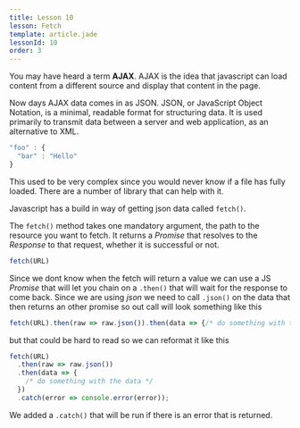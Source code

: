 ```yaml
---
title: Lesson 10
lesson: Fetch
template: article.jade
lessonId: 10
order: 3
---
```


You may have heard a term **AJAX**.  AJAX is the idea that javascript can load content from a different source and display that content in the page.

Now days AJAX data comes in as JSON.  JSON, or JavaScript Object Notation, is a minimal, readable format for structuring data. It is used primarily to transmit data between a server and web application, as an alternative to XML.

```javascript
"foo" : {
  "bar" : "Hello"
}
```

This used to be very complex since you would never know if a file has fully loaded.  There are a number of library that can help with it.

Javascript has a build in way of getting json data called `fetch()`.

The `fetch()` method takes one mandatory argument, the path to the resource you want to fetch. It returns a *Promise* that resolves to the *Response* to that request, whether it is successful or not.

```javascript
fetch(URL)
```

Since we dont know when the fetch will return a value we can use a JS *Promise* that will let you chain on a `.then()` that will wait for the response to come back.  Since we are using *json* we need to call `.json()` on the data that then returns an other promise so out call will look something like this

```javascript
fetch(URL).then(raw => raw.json()).then(data => {/* do something with the data */})
```

but that could be hard to read so we can reformat it like this

```javascript
fetch(URL)
  .then(raw => raw.json())
  .then(data => {
    /* do something with the data */
  })
  .catch(error => console.error(error));
```

We added a `.catch()` that will be run if there is an error that is returned.